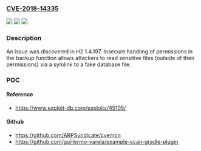 ### [CVE-2018-14335](https://cve.mitre.org/cgi-bin/cvename.cgi?name=CVE-2018-14335)
![](https://img.shields.io/static/v1?label=Product&message=n%2Fa&color=blue)
![](https://img.shields.io/static/v1?label=Version&message=n%2Fa&color=blue)
![](https://img.shields.io/static/v1?label=Vulnerability&message=n%2Fa&color=brighgreen)

### Description

An issue was discovered in H2 1.4.197. Insecure handling of permissions in the backup function allows attackers to read sensitive files (outside of their permissions) via a symlink to a fake database file.

### POC

#### Reference
- https://www.exploit-db.com/exploits/45105/

#### Github
- https://github.com/ARPSyndicate/cvemon
- https://github.com/guillermo-varela/example-scan-gradle-plugin

